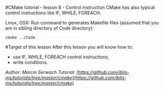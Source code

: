 #CMake tutorial - lesson 8 - Control instruction
CMake has also typical control instructions like IF, WHILE, FOREACH. 

Linux, OSX: Run command to generates Makefile files (assumed that you are in sibling directory of Code directory):
```
cmake ../Code
```

#Target of this lesson
After this lesson you will know how to:
- use IF, WHILE, FOREACH control instructions,
- write conditions.


*Author: Marcin Serwach*
*Tutorial: [https://github.com/iblis-ms/tutorials/tree/master/cmake](https://github.com/iblis-ms/tutorials/tree/master/cmake)*
